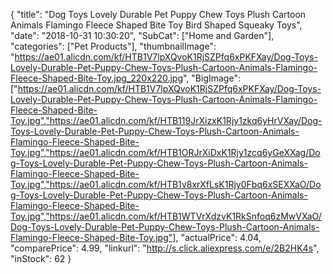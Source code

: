 {
	"title": "Dog Toys Lovely Durable Pet Puppy Chew Toys Plush Cartoon Animals Flamingo Fleece  Shaped Bite Toy Bird Shaped Squeaky Toys",
	"date": "2018-10-31 10:30:20",
	"SubCat": ["Home and Garden"],
	"categories": ["Pet Products"],
	"thumbnailImage": "https://ae01.alicdn.com/kf/HTB1V7lpXQvoK1RjSZPfq6xPKFXay/Dog-Toys-Lovely-Durable-Pet-Puppy-Chew-Toys-Plush-Cartoon-Animals-Flamingo-Fleece-Shaped-Bite-Toy.jpg_220x220.jpg",
	"BigImage": ["https://ae01.alicdn.com/kf/HTB1V7lpXQvoK1RjSZPfq6xPKFXay/Dog-Toys-Lovely-Durable-Pet-Puppy-Chew-Toys-Plush-Cartoon-Animals-Flamingo-Fleece-Shaped-Bite-Toy.jpg","https://ae01.alicdn.com/kf/HTB119JrXizxK1Rjy1zkq6yHrVXay/Dog-Toys-Lovely-Durable-Pet-Puppy-Chew-Toys-Plush-Cartoon-Animals-Flamingo-Fleece-Shaped-Bite-Toy.jpg","https://ae01.alicdn.com/kf/HTB1ORJrXiDxK1Rjy1zcq6yGeXXag/Dog-Toys-Lovely-Durable-Pet-Puppy-Chew-Toys-Plush-Cartoon-Animals-Flamingo-Fleece-Shaped-Bite-Toy.jpg","https://ae01.alicdn.com/kf/HTB1v8xrXfLsK1Rjy0Fbq6xSEXXaO/Dog-Toys-Lovely-Durable-Pet-Puppy-Chew-Toys-Plush-Cartoon-Animals-Flamingo-Fleece-Shaped-Bite-Toy.jpg","https://ae01.alicdn.com/kf/HTB1WTVrXdzvK1RkSnfoq6zMwVXaO/Dog-Toys-Lovely-Durable-Pet-Puppy-Chew-Toys-Plush-Cartoon-Animals-Flamingo-Fleece-Shaped-Bite-Toy.jpg"],
	"actualPrice": 4.04,
	"comparePrice": 4.99,
	"linkurl": "http://s.click.aliexpress.com/e/2B2HK4s",
	"inStock": 62
}
